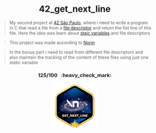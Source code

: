 <h1 align="center">42_get_next_line</h1>  

> My second project at [42 São Paulo](https://www.42sp.org.br/), where i need to write a program in C that read a file from a [file descriptor](https://en.wikipedia.org/wiki/File_descriptor) and return the fist line of this file.
> Here the idea was learn about [staic variables](https://www.geeksforgeeks.org/static-variables-in-c/) and file descriptors  

> This project was made according to [Norm](https://cdn.intra.42.fr/pdf/pdf/960/norme.en.pdf)

  
> In the bonus part i need to read from different file descriptors and also maintain the tracking of the content of these files using just one static variable

<h3 align="center">125/100 &nbsp;&nbsp;:heavy_check_mark:</h3>
<p align="center"> 
  <img align="center" src="https://github.com/vitoivan/vitoivan/raw/master/42_icons/get_next_line.png" />
</p>
